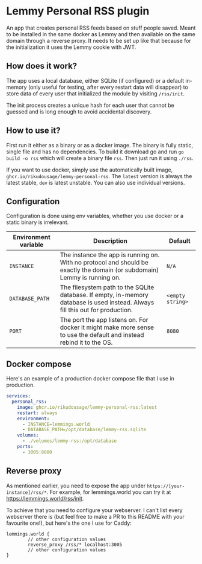 # Lemmy Personal RSS plugin

An app that creates personal RSS feeds based on stuff people saved. Meant to be installed in the same docker
as Lemmy and then available on the same domain through a reverse proxy. It needs to be set up like that because
for the initialization it uses the Lemmy cookie with JWT.

## How does it work?

The app uses a local database, either SQLite (if configured) or a default in-memory (only useful for testing, after
every restart data will disappear) to store data of every user that initialized the module by visiting `/rss/init`.

The init process creates a unique hash for each user that cannot be guessed and is long enough to avoid accidental
discovery.

## How to use it?

First run it either as a binary or as a docker image. The binary is fully static, single file and has no dependencies.
To build it download go and run `go build -o rss` which will create a binary file `rss`. Then just run it using
`./rss`.

If you want to use docker, simply use the automatically built image, `ghcr.io/rikudousage/lemmy-personal-rss`.
The `latest` version is always the latest stable, `dev` is latest unstable. You can also use individual versions.

## Configuration

Configuration is done using env variables, whether you use docker or a static binary is irrelevant.

| Environment variable | Description                                                                                                                    | Default          |
|----------------------|--------------------------------------------------------------------------------------------------------------------------------|------------------|
| `INSTANCE`           | The instance the app is running on. With no protocol and should be exactly the domain (or subdomain) Lemmy is running on.      | `N/A`            |
| `DATABASE_PATH`      | The filesystem path to the SQLite database. If empty, in-memory database is used instead. Always fill this out for production. | `<empty string>` |
| `PORT`               | The port the app listens on. For docker it might make more sense to use the default and instead rebind it to the OS.           | `8080`           |

## Docker compose

Here's an example of a production docker compose file that I use in production.

```yaml
services:
  personal_rss:
    image: ghcr.io/rikudousage/lemmy-personal-rss:latest
    restart: always
    environment:
      - INSTANCE=lemmings.world
      - DATABASE_PATH=/opt/database/lemmy-rss.sqlite
    volumes:
      - ./volumes/lemmy-rss:/opt/database
    ports:
      - 3005:8080
```

## Reverse proxy

As mentioned earlier, you need to expose the app under `https://[your-instance]/rss/*`. For example, for lemmings.world
you can try it at https://lemmings.world/rss/init.

To achieve that you need to configure your webserver. I can't list every webserver there is
(but feel free to make a PR to this README with your favourite one!), but here's the one I use for Caddy:

```
lemmings.world {
        // other configuration values
        reverse_proxy /rss/* localhost:3005
        // other configuration values
}
```
